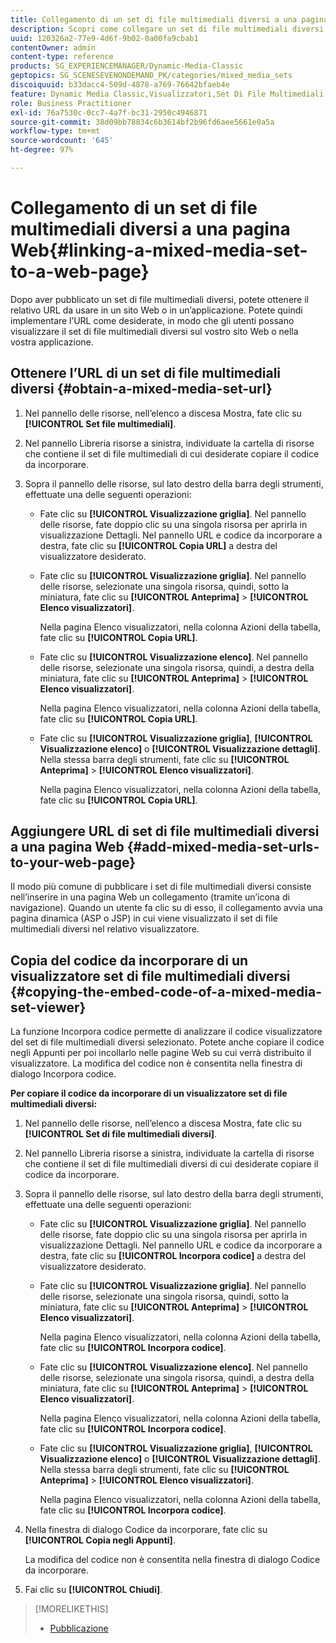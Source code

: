 ```yaml
---
title: Collegamento di un set di file multimediali diversi a una pagina Web
description: Scopri come collegare un set di file multimediali diversi a una pagina web.
uuid: 120326a2-77e9-4d6f-9b02-0a00fa9cbab1
contentOwner: admin
content-type: reference
products: SG_EXPERIENCEMANAGER/Dynamic-Media-Classic
geptopics: SG_SCENESEVENONDEMAND_PK/categories/mixed_media_sets
discoiquuid: b33dacc4-509d-4878-a769-76642bfaeb4e
feature: Dynamic Media Classic,Visualizzatori,Set Di File Multimediali Diversi
role: Business Practitioner
exl-id: 76a7530c-0cc7-4a7f-bc31-2950c4946871
source-git-commit: 38d09bb78834c6b3614bf2b96fd6aee5661e0a5a
workflow-type: tm+mt
source-wordcount: '645'
ht-degree: 97%

---
```


# Collegamento di un set di file multimediali diversi a una pagina Web{#linking-a-mixed-media-set-to-a-web-page}

Dopo aver pubblicato un set di file multimediali diversi, potete ottenere il relativo URL da usare in un sito Web o in un’applicazione. Potete quindi implementare l’URL come desiderate, in modo che gli utenti possano visualizzare il set di file multimediali diversi sul vostro sito Web o nella vostra applicazione.

## Ottenere l’URL di un set di file multimediali diversi {#obtain-a-mixed-media-set-url}

1. Nel pannello delle risorse, nell’elenco a discesa Mostra, fate clic su **[!UICONTROL Set file multimediali]**.
1. Nel pannello Libreria risorse a sinistra, individuate la cartella di risorse che contiene il set di file multimediali di cui desiderate copiare il codice da incorporare.
1. Sopra il pannello delle risorse, sul lato destro della barra degli strumenti, effettuate una delle seguenti operazioni:

   * Fate clic su **[!UICONTROL Visualizzazione griglia]**. Nel pannello delle risorse, fate doppio clic su una singola risorsa per aprirla in visualizzazione Dettagli. Nel pannello URL e codice da incorporare a destra, fate clic su **[!UICONTROL Copia URL]** a destra del visualizzatore desiderato.
   * Fate clic su **[!UICONTROL Visualizzazione griglia]**. Nel pannello delle risorse, selezionate una singola risorsa, quindi, sotto la miniatura, fate clic su **[!UICONTROL Anteprima]** > **[!UICONTROL Elenco visualizzatori]**.

      Nella pagina Elenco visualizzatori, nella colonna Azioni della tabella, fate clic su **[!UICONTROL Copia URL]**.

   * Fate clic su **[!UICONTROL Visualizzazione elenco]**. Nel pannello delle risorse, selezionate una singola risorsa, quindi, a destra della miniatura, fate clic su **[!UICONTROL Anteprima]** > **[!UICONTROL Elenco visualizzatori]**.

      Nella pagina Elenco visualizzatori, nella colonna Azioni della tabella, fate clic su **[!UICONTROL Copia URL]**.

   * Fate clic su **[!UICONTROL Visualizzazione griglia]**, **[!UICONTROL Visualizzazione elenco]** o **[!UICONTROL Visualizzazione dettagli]**. Nella stessa barra degli strumenti, fate clic su **[!UICONTROL Anteprima]** > **[!UICONTROL Elenco visualizzatori]**.

      Nella pagina Elenco visualizzatori, nella colonna Azioni della tabella, fate clic su **[!UICONTROL Copia URL]**.

## Aggiungere URL di set di file multimediali diversi a una pagina Web {#add-mixed-media-set-urls-to-your-web-page}

Il modo più comune di pubblicare i set di file multimediali diversi consiste nell’inserire in una pagina Web un collegamento (tramite un’icona di navigazione). Quando un utente fa clic su di esso, il collegamento avvia una pagina dinamica (ASP o JSP) in cui viene visualizzato il set di file multimediali diversi nel relativo visualizzatore.

## Copia del codice da incorporare di un visualizzatore set di file multimediali diversi {#copying-the-embed-code-of-a-mixed-media-set-viewer}

La funzione Incorpora codice permette di analizzare il codice visualizzatore del set di file multimediali diversi selezionato. Potete anche copiare il codice negli Appunti per poi incollarlo nelle pagine Web su cui verrà distribuito il visualizzatore. La modifica del codice non è consentita nella finestra di dialogo Incorpora codice.

**Per copiare il codice da incorporare di un visualizzatore set di file multimediali diversi:**

1. Nel pannello delle risorse, nell’elenco a discesa Mostra, fate clic su **[!UICONTROL Set di file multimediali diversi]**.
1. Nel pannello Libreria risorse a sinistra, individuate la cartella di risorse che contiene il set di file multimediali diversi di cui desiderate copiare il codice da incorporare.
1. Sopra il pannello delle risorse, sul lato destro della barra degli strumenti, effettuate una delle seguenti operazioni:

   * Fate clic su **[!UICONTROL Visualizzazione griglia]**. Nel pannello delle risorse, fate doppio clic su una singola risorsa per aprirla in visualizzazione Dettagli. Nel pannello URL e codice da incorporare a destra, fate clic su **[!UICONTROL Incorpora codice]** a destra del visualizzatore desiderato.
   * Fate clic su **[!UICONTROL Visualizzazione griglia]**. Nel pannello delle risorse, selezionate una singola risorsa, quindi, sotto la miniatura, fate clic su **[!UICONTROL Anteprima]** > **[!UICONTROL Elenco visualizzatori]**.

      Nella pagina Elenco visualizzatori, nella colonna Azioni della tabella, fate clic su **[!UICONTROL Incorpora codice]**.

   * Fate clic su **[!UICONTROL Visualizzazione elenco]**. Nel pannello delle risorse, selezionate una singola risorsa, quindi, a destra della miniatura, fate clic su **[!UICONTROL Anteprima]** > **[!UICONTROL Elenco visualizzatori]**.

      Nella pagina Elenco visualizzatori, nella colonna Azioni della tabella, fate clic su **[!UICONTROL Incorpora codice]**.

   * Fate clic su **[!UICONTROL Visualizzazione griglia]**, **[!UICONTROL Visualizzazione elenco]** o **[!UICONTROL Visualizzazione dettagli]**. Nella stessa barra degli strumenti, fate clic su **[!UICONTROL Anteprima]** > **[!UICONTROL Elenco visualizzatori]**.

      Nella pagina Elenco visualizzatori, nella colonna Azioni della tabella, fate clic su **[!UICONTROL Incorpora codice]**.

1. Nella finestra di dialogo Codice da incorporare, fate clic su **[!UICONTROL Copia negli Appunti]**.

   La modifica del codice non è consentita nella finestra di dialogo Codice da incorporare.

1. Fai clic su **[!UICONTROL Chiudi]**.

>[!MORELIKETHIS]
>
>* [Pubblicazione](publishing-files.md#publishing_files)

